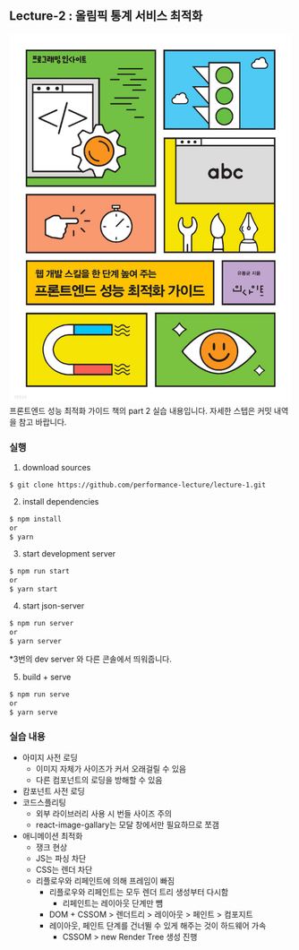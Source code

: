 ## Lecture-2 : 올림픽 통계 서비스 최적화

![frontend performance optimization guide](public/paste/2022-11-14-13-58-40.png)
프론트엔드 성능 최적화 가이드 책의 part 2 실습 내용입니다.
자세한 스텝은 커밋 내역을 참고 바랍니다.

### 실행

1. download sources

```
$ git clone https://github.com/performance-lecture/lecture-1.git
```

2. install dependencies

```
$ npm install
or
$ yarn
```

3. start development server

```
$ npm run start
or
$ yarn start
```

4. start json-server

```
$ npm run server
or
$ yarn server
```

\*3번의 dev server 와 다른 콘솔에서 띄워줍니다.

5. build + serve

```
$ npm run serve
or
$ yarn serve
```

### 실습 내용

- 아미지 사전 로딩
  - 이미지 자체가 사이즈가 커서 오래걸릴 수 있음
  - 다른 컴포넌트의 로딩을 방해할 수 있음
- 캄포넌트 사전 로딩
- 코드스플리팅
  - 외부 라이브러리 사용 시 번들 사이즈 주의
  - react-image-gallary는 모달 창에서만 필요하므로 쪼갬
- 애니메이션 최적화
  - 쟁크 현상
  - JS는 파싱 차단
  - CSS는 렌더 차단
  - 리플로우와 리페인트에 의해 프레임이 빠짐
    - 리플로우와 리페인트는 모두 렌더 트리 생성부터 다시함
      - 리페인트는 레이아웃 단계만 뻄
    - DOM + CSSOM > 렌더트리 > 레이아웃 > 페인트 > 컴포지트
    - 레이아웃, 페인트 단계를 건너뛸 수 있게 해주는 것이 하드웨어 가속
      - CSSOM > new Render Tree 생성 진행
